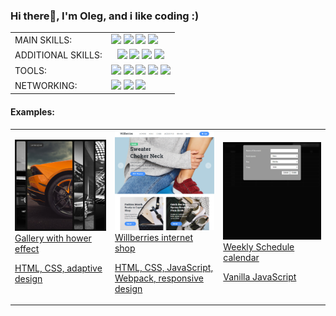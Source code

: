 ### Hi there👋, I'm Oleg, and i like coding :)

<table>
  <tboby>
    <tr>
      <td>
        MAIN SKILLS:
      </td>
      <td>
        <img src="https://img.shields.io/badge/HTML-555555.svg?&style=flat-square&logo=html5" /> <img src="https://img.shields.io/badge/CSS-555555.svg?&style=flat-square&logo=css3" /> <img src="https://img.shields.io/badge/JavaScript-555555.svg?&style=flat-square&logo=javascript" /> <img src="https://img.shields.io/badge/React.js-555555.svg?&style=flat-square&logo=react" />
      </td>
    </tr>
    <tr>
      <td>
        ADDITIONAL SKILLS:
      </td>
      <td style="text-align: center">
        <img src="https://img.shields.io/badge/Node.js-555555.svg?&style=flat-square&logo=node.js" /> <img src="https://img.shields.io/badge/npm-555555.svg?&style=flat-square&logo=npm" /> <img src="https://img.shields.io/badge/MongoDB-555555.svg?&style=flat-square&logo=mongodb" /> <img src="https://img.shields.io/badge/Express.js-555555.svg?&style=flat-square&logo=express" />
      </td>
    </tr>
    <tr>
      <td>
        TOOLS:
      </td>
      <td>
        <img src="https://img.shields.io/badge/VS code-555555.svg?&style=flat-square&logo=visualstudiocode" /> <img src="https://img.shields.io/badge/Github-555555.svg?&style=flat-square&logo=github" /> <img src="https://img.shields.io/badge/Chrome DEV tools-555555.svg?&style=flat-square&logo=googlechrome" /> <img src="https://img.shields.io/badge/Webpack-555555.svg?&style=flat-square&logo=webpack" /> <img src="https://img.shields.io/badge/Figma-555555.svg?&style=flat-square&logo=figma" />
      </td>
    </tr>
    <tr>
      <td>
        NETWORKING:
      </td>
      <td>
         <a target="_blank" href="https://www.linkedin.com/in/oleg-vintoniuk/"><img src="https://img.shields.io/badge/Linkedin-555555.svg?&style=flat-square&logo=linkedin" /></a> <a target="_blank" href="mailto:oleg.vintoniuk@gmail.com"><img src="https://img.shields.io/badge/Gmail-555555.svg?&style=flat-square&logo=gmail" /></a> <a target="_blank" href="https://drive.google.com/file/d/1DFlod8RlxJfScwojWQ86nye0jX3c-Ffz/view?usp=sharing"><img src="https://img.shields.io/badge/CV-555555.svg?&style=flat-square" /></a>
      </td>
    </tr>
  </tbody>
</table>

#### Examples:

<table>
  <tbody>
    <tr>
      <td>
        <a href="https://zion86.github.io/portfolio/cards-gallery-with-hover-effect/index.html" target="_blank">
          <img src="https://github.com/zion86/zion86/blob/main/assets/images/hover-slider.jpg" />
          Gallery with hower effect
          </br>
        <p>HTML, CSS, adaptive design</p>
        </a>
      </td>
      <td>
        <a target="_blank" href="https://zion86.github.io/portfolio/Willberries/dist/index.html">
          <img src="https://github.com/zion86/zion86/blob/main/assets/images/willberries-internet-store.jpg" />
          Willberries internet shop
          <br/>
          <p>HTML, CSS, JavaScript, Webpack, responsive design</p>
        </a>
      </td>
        <td>
          <a target="_blank" href="https://zion86.github.io/js-portfolio/events-calendar/dist/index.html">
            <img src="https://github.com/zion86/zion86/blob/main/assets/images/js-organizer.jpg" />
            Weekly Schedule calendar
            <br/>
            <p>Vanilla JavaScript</p>
          </a>
      </td>
    </tr>
  </tbody>
</table>

<!--
**zion86/zion86** is a ✨ _special_ ✨ repository because its `README.md` (this file) appears on your GitHub profile.

Here are some ideas to get you started:

- 🔭 I’m currently working on ...
- 🌱 I’m currently learning ...
- 👯 I’m looking to collaborate on ...
- 🤔 I’m looking for help with ...
- 💬 Ask me about ...
- 📫 How to reach me: ...
- 😄 Pronouns: ...
- ⚡ Fun fact: ...
-->
